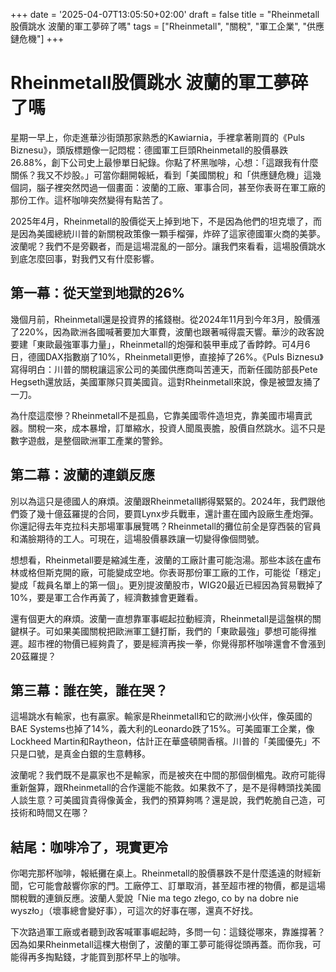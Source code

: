 +++
date = '2025-04-07T13:05:50+02:00'
draft = false
title = "Rheinmetall股價跳水 波蘭的軍工夢碎了嗎"
tags = ["Rheinmetall", "關稅", "軍工企業", "供應鏈危機"]
+++

# Rheinmetall股價跳水 波蘭的軍工夢碎了嗎

星期一早上，你走進華沙街頭那家熟悉的Kawiarnia，手裡拿著剛買的《Puls Biznesu》，頭版標題像一記悶棍：德國軍工巨頭Rheinmetall的股價暴跌26.88%，創下公司史上最慘單日紀錄。你點了杯黑咖啡，心想：「這跟我有什麼關係？我又不炒股。」可當你翻開報紙，看到「美國關稅」和「供應鏈危機」這幾個詞，腦子裡突然閃過一個畫面：波蘭的工廠、軍事合同，甚至你表哥在軍工廠的那份工作。這杯咖啡突然變得有點苦了。

2025年4月，Rheinmetall的股價從天上掉到地下，不是因為他們的坦克壞了，而是因為美國總統川普的新關稅政策像一顆手榴彈，炸碎了這家德國軍火商的美夢。波蘭呢？我們不是旁觀者，而是這場混亂的一部分。讓我們來看看，這場股價跳水到底怎麼回事，對我們又有什麼影響。

## 第一幕：從天堂到地獄的26%

幾個月前，Rheinmetall還是投資界的搖錢樹。從2024年11月到今年3月，股價漲了220%，因為歐洲各國喊著要加大軍費，波蘭也跟著喊得震天響。華沙的政客說要建「東歐最強軍事力量」，Rheinmetall的炮彈和裝甲車成了香餑餑。可4月6日，德國DAX指數崩了10%，Rheinmetall更慘，直接掉了26%。《Puls Biznesu》寫得明白：川普的關稅讓這家公司的美國供應商叫苦連天，而新任國防部長Pete Hegseth還放話，美國軍隊只買美國貨。這對Rheinmetall來說，像是被盟友捅了一刀。

為什麼這麼慘？Rheinmetall不是孤島，它靠美國零件造坦克，靠美國市場賣武器。關稅一來，成本暴增，訂單縮水，投資人聞風喪膽，股價自然跳水。這不只是數字遊戲，是整個歐洲軍工產業的警鈴。

## 第二幕：波蘭的連鎖反應

別以為這只是德國人的麻煩。波蘭跟Rheinmetall綁得緊緊的。2024年，我們跟他們簽了幾十億茲羅提的合同，要買Lynx步兵戰車，還計畫在國內設廠生產炮彈。你還記得去年克拉科夫那場軍事展覽嗎？Rheinmetall的攤位前全是穿西裝的官員和滿臉期待的工人。可現在，這場股價暴跌讓一切變得像個問號。

想想看，Rheinmetall要是縮減生產，波蘭的工廠計畫可能泡湯。那些本該在盧布林或格但斯克開的廠，可能變成空地。你表哥那份軍工廠的工作，可能從「穩定」變成「裁員名單上的第一個」。更別提波蘭股市，WIG20最近已經因為貿易戰掉了10%，要是軍工合作再黃了，經濟數據會更難看。

還有個更大的麻煩。波蘭一直想靠軍事崛起拉動經濟，Rheinmetall是這盤棋的關鍵棋子。可如果美國關稅把歐洲軍工鏈打斷，我們的「東歐最強」夢想可能得推遲。超市裡的物價已經夠貴了，要是經濟再挨一拳，你覺得那杯咖啡還會不會漲到20茲羅提？

## 第三幕：誰在笑，誰在哭？

這場跳水有輸家，也有贏家。輸家是Rheinmetall和它的歐洲小伙伴，像英國的BAE Systems也掉了14%，義大利的Leonardo跌了15%。可美國軍工企業，像Lockheed Martin和Raytheon，估計正在華盛頓開香檳。川普的「美國優先」不只是口號，是真金白銀的生意轉移。

波蘭呢？我們既不是贏家也不是輸家，而是被夾在中間的那個倒楣鬼。政府可能得重新盤算，跟Rheinmetall的合作還能不能救。如果救不了，是不是得轉頭找美國人談生意？可美國貨貴得像黃金，我們的預算夠嗎？還是說，我們乾脆自己造，可技術和時間又在哪？

## 結尾：咖啡冷了，現實更冷

你喝完那杯咖啡，報紙攤在桌上。Rheinmetall的股價暴跌不是什麼遙遠的財經新聞，它可能會敲響你家的門。工廠停工、訂單取消，甚至超市裡的物價，都是這場關稅戰的連鎖反應。波蘭人愛說「Nie ma tego złego, co by na dobre nie wyszło」（壞事總會變好事），可這次的好事在哪，還真不好找。

下次路過軍工廠或者聽到政客喊軍事崛起時，多問一句：這錢從哪來，靠誰撐著？因為如果Rheinmetall這棵大樹倒了，波蘭的軍工夢可能得從頭再蓋。而你我，可能得再多掏點錢，才能買到那杯早上的咖啡。
